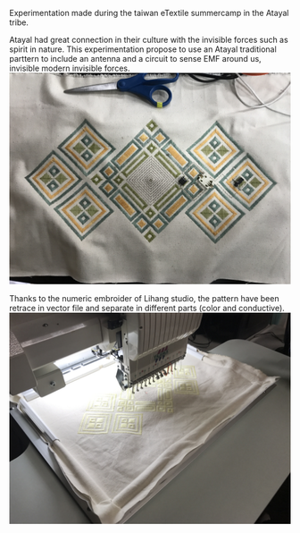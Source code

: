 Experimentation made during the taiwan eTextile summercamp in the Atayal tribe. 

Atayal had great connection in their culture with the invisible forces such as spirit in nature. 
This experimentation propose to use  an Atayal traditional parttern to include an antenna and a circuit to sense EMF around us, invisible modern invisible forces. 
<img src=pictures_mov/inProcessEmbroid7.JPG>

Thanks to the numeric embroider of Lihang studio, the pattern have been retrace in vector file and separate in different parts (color and conductive). 
<img src=pictures_mov/inProcessEmbroid3.JPG>
   